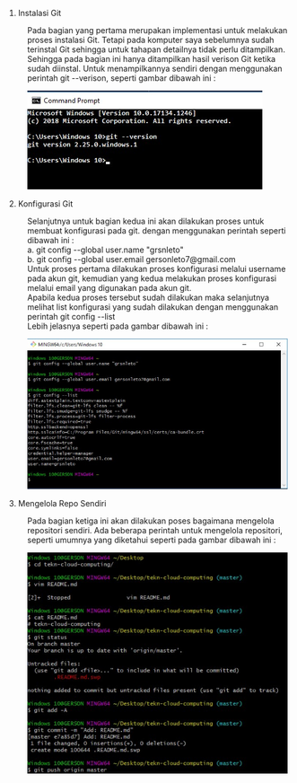 1. Instalasi Git
<dd>Pada bagian yang pertama merupakan implementasi untuk melakukan proses instalasi Git. Tetapi pada komputer saya sebelumnya sudah terinstal Git sehingga untuk tahapan detailnya tidak perlu ditampilkan. Sehingga pada bagian ini hanya ditampilkan hasil verison Git ketika sudah diinstal. Untuk menampilkannya sendiri dengan menggunakan perintah git --verison, seperti gambar dibawah ini :

![gambar-01](/minggu-01/gambar-01.jpg)</dd>

2. Konfigurasi Git
<dd>Selanjutnya untuk bagian kedua ini akan dilakukan proses untuk membuat konfigurasi pada git. dengan menggunakan perintah seperti dibawah ini :<br/>
a. git config --global user.name "grsnleto"<br/>
b. git config --global user.email gersonleto7@gmail.com
<br/>
Untuk proses pertama dilakukan proses konfigurasi melalui username pada akun git, kemudian yang kedua melakukan proses konfigurasi melalui email yang digunakan pada akun git.<br/>
Apabila kedua proses tersebut sudah dilakukan maka selanjutnya melihat list konfigurasi yang sudah dilakukan dengan menggunakan perintah git config --list
<br/>
Lebih jelasnya seperti pada gambar dibawah ini : <br/>

![gambar-02](/minggu-01/gambar-02.jpg)</dd>

3. Mengelola Repo Sendiri<br/>
<dd>Pada bagian ketiga ini akan dilakukan poses bagaimana mengelola repositori sendiri. Ada beberapa perintah untuk mengelola repositori, seperti umumnya yang diketahui seperti pada gambar dibawah ini :<br/>

![gambar-03](/minggu-01/gambar-03.jpg)
</dd>



